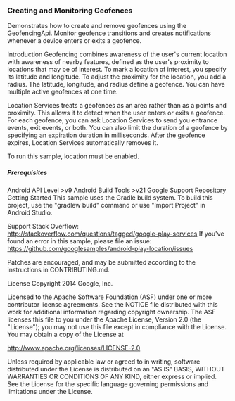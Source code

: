 <h3>Creating and Monitoring Geofences</h3>
Demonstrates how to create and remove geofences using the GeofencingApi. Monitor geofence transitions and creates notifications whenever a device enters or exits a geofence.

Introduction
Geofencing combines awareness of the user's current location with awareness of nearby features, defined as the user's proximity to locations that may be of interest. To mark a location of interest, you specify its latitude and longitude. To adjust the proximity for the location, you add a radius. The latitude, longitude, and radius define a geofence. You can have multiple active geofences at one time.

Location Services treats a geofences as an area rather than as a points and proximity. This allows it to detect when the user enters or exits a geofence. For each geofence, you can ask Location Services to send you entrance events, exit events, or both. You can also limit the duration of a geofence by specifying an expiration duration in milliseconds. After the geofence expires, Location Services automatically removes it.

To run this sample, location must be enabled.

<h5>Prerequisites</h5>
Android API Level >v9
Android Build Tools >v21
Google Support Repository
Getting Started
This sample uses the Gradle build system. To build this project, use the "gradlew build" command or use "Import Project" in Android Studio.

Support
Stack Overflow: http://stackoverflow.com/questions/tagged/google-play-services
If you've found an error in this sample, please file an issue: https://github.com/googlesamples/android-play-location/issues

Patches are encouraged, and may be submitted according to the instructions in CONTRIBUTING.md.

License
Copyright 2014 Google, Inc.

Licensed to the Apache Software Foundation (ASF) under one or more contributor license agreements. See the NOTICE file distributed with this work for additional information regarding copyright ownership. The ASF licenses this file to you under the Apache License, Version 2.0 (the "License"); you may not use this file except in compliance with the License. You may obtain a copy of the License at

http://www.apache.org/licenses/LICENSE-2.0

Unless required by applicable law or agreed to in writing, software distributed under the License is distributed on an "AS IS" BASIS, WITHOUT WARRANTIES OR CONDITIONS OF ANY KIND, either express or implied. See the License for the specific language governing permissions and limitations under the License.
